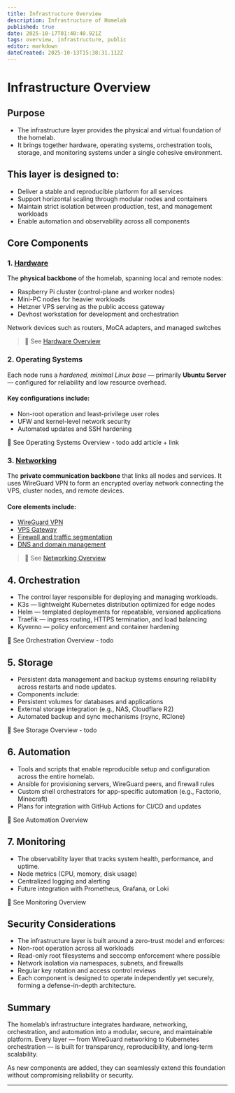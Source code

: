```yaml
---
title: Infrastructure Overview
description: Infrastructure of Homelab 
published: true
date: 2025-10-17T01:40:40.921Z
tags: overview, infrastructure, public
editor: markdown
dateCreated: 2025-10-13T15:38:31.112Z
---
```


# Infrastructure Overview

## Purpose

* The infrastructure layer provides the physical and virtual foundation of the homelab.
* It brings together hardware, operating systems, orchestration tools, storage, and monitoring systems under a single cohesive environment.

## This layer is designed to:
* Deliver a stable and reproducible platform for all services
* Support horizontal scaling through modular nodes and containers
* Maintain strict isolation between production, test, and management workloads
* Enable automation and observability across all components

## Core Components
### 1. [Hardware](/public/infrastructure/hardware)
The **physical backbone** of the homelab, spanning local and remote nodes:

* Raspberry Pi cluster (control-plane and worker nodes)
* Mini-PC nodes for heavier workloads
* Hetzner VPS serving as the public access gateway
* Devhost workstation for development and orchestration

Network devices such as routers, MoCA adapters, and managed switches

> 🔗 See [Hardware Overview](/public/infrastructure/hardware)

### 2. Operating Systems

Each node runs a *hardened, minimal Linux base* — primarily **Ubuntu Server** — configured for reliability and low resource overhead.

#### Key configurations include:
* Non-root operation and least-privilege user roles
* UFW and kernel-level network security
* Automated updates and SSH hardening

🔗 See Operating Systems Overview - todo add article + link

### 3. [Networking](/public/infrastructure/networking)

The **private communication backbone** that links all nodes and services.
It uses WireGuard VPN to form an encrypted overlay network connecting the VPS, cluster nodes, and remote devices.

#### Core elements include:
* [WireGuard VPN](./infrastructure/networking/wireguard)
* [VPS Gateway](./infrastructure/networking/vps)
* [Firewall and traffic segmentation](./infrastructure/networking/firewall)
* [DNS and domain management](./infrastructure/networking/dnsdomains)

> 🔗 See [Networking Overview](/public/infrastructure/networking)

## 4. Orchestration
* The control layer responsible for deploying and managing workloads.
* K3s — lightweight Kubernetes distribution optimized for edge nodes
* Helm — templated deployments for repeatable, versioned applications
* Traefik — ingress routing, HTTPS termination, and load balancing
* Kyverno — policy enforcement and container hardening

🔗 See Orchestration Overview - todo

## 5. Storage
* Persistent data management and backup systems ensuring reliability across restarts and node updates.
* Components include:
* Persistent volumes for databases and applications
* External storage integration (e.g., NAS, Cloudflare R2)
* Automated backup and sync mechanisms (rsync, RClone)

🔗 See Storage Overview - todo

## 6. Automation
* Tools and scripts that enable reproducible setup and configuration across the entire homelab.
* Ansible for provisioning servers, WireGuard peers, and firewall rules
* Custom shell orchestrators for app-specific automation (e.g., Factorio, Minecraft)
* Plans for integration with GitHub Actions for CI/CD and updates

🔗 See Automation Overview

## 7. Monitoring
* The observability layer that tracks system health, performance, and uptime.
* Node metrics (CPU, memory, disk usage)
* Centralized logging and alerting
* Future integration with Prometheus, Grafana, or Loki

🔗 See Monitoring Overview

## Security Considerations
* The infrastructure layer is built around a zero-trust model and enforces:
* Non-root operation across all workloads
* Read-only root filesystems and seccomp enforcement where possible
* Network isolation via namespaces, subnets, and firewalls
* Regular key rotation and access control reviews
* Each component is designed to operate independently yet securely, forming a defense-in-depth architecture.

## Summary

The homelab’s infrastructure integrates hardware, networking, orchestration, and automation into a modular, secure, and maintainable platform.
Every layer — from WireGuard networking to Kubernetes orchestration — is built for transparency, reproducibility, and long-term scalability.

As new components are added, they can seamlessly extend this foundation without compromising reliability or security.

---